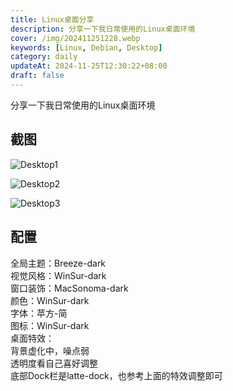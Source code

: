 ```yaml
---
title: Linux桌面分享
description: 分享一下我日常使用的Linux桌面环境
cover: /img/202411251228.webp
keywords: [Linux, Debian, Desktop]
category: daily
updateAt: 2024-11-25T12:30:22+08:00
draft: false
---
```


分享一下我日常使用的Linux桌面环境

## 截图

![Desktop1](/img/202411251228.webp)

![Desktop2](/img/202411251229.webp)

![Desktop3](/img/202411251230.webp)

## 配置

全局主题：Breeze-dark  
视觉风格：WinSur-dark  
窗口装饰：MacSonoma-dark  
颜色：WinSur-dark  
字体：苹方-简  
图标：WinSur-dark  
桌面特效：  
背景虚化中，噪点弱  
透明度看自己喜好调整  
底部Dock栏是latte-dock，也参考上面的特效调整即可
